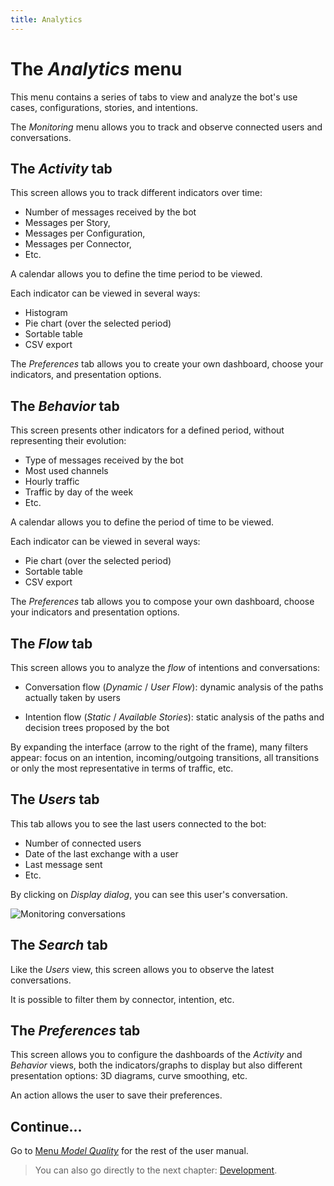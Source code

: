 ```yaml
---
title: Analytics
---
```


# The *Analytics* menu

This menu contains a series of tabs to view and analyze the bot's use cases, configurations, stories, and intentions.

The _Monitoring_ menu allows you to track and observe connected users and conversations.

## The *Activity* tab

This screen allows you to track different indicators over time:

* Number of messages received by the bot
* Messages per Story,
* Messages per Configuration,
* Messages per Connector,
* Etc.

A calendar allows you to define the time period to be viewed.

Each indicator can be viewed in several ways:

* Histogram
* Pie chart (over the selected period)
* ​​Sortable table
* CSV export

The _Preferences_ tab allows you to create your own dashboard, choose your indicators, and presentation options.

## The *Behavior* tab

This screen presents other indicators for a defined period, without representing their evolution:

* Type of messages received by the bot
* Most used channels
* Hourly traffic
* Traffic by day of the week
* Etc.

A calendar allows you to define the period of time to be viewed.

Each indicator can be viewed in several ways:

* Pie chart (over the selected period)
* ​​Sortable table
* CSV export

The _Preferences_ tab allows you to compose your own dashboard, choose your indicators and presentation options.

## The *Flow* tab

This screen allows you to analyze the _flow_ of intentions and conversations:

* Conversation flow (_Dynamic_ / _User Flow_): dynamic analysis of the paths actually taken by users

* Intention flow (_Static_ / _Available Stories_): static analysis of the paths and decision trees proposed by the bot

By expanding the interface (arrow to the right of the frame), many filters appear: focus on an intention, incoming/outgoing transitions, all transitions or only the most representative in terms of traffic, etc.

## The _Users_ tab

This tab allows you to see the last users connected to the bot:

* Number of connected users
* Date of the last exchange with a user
* Last message sent
* Etc.

By clicking on _Display dialog_, you can see this user's conversation.

![Monitoring conversations](../../img/monitoring.png "Monitoring conversations")

## The *Search* tab

Like the _Users_ view, this screen allows you to observe the latest conversations.

It is possible to filter them by connector, intention, etc.

## The *Preferences* tab

This screen allows you to configure the dashboards of the _Activity_ and _Behavior_ views, both the indicators/graphs to display but also different presentation options:
3D diagrams, curve smoothing, etc.

An action allows the user to save their preferences.

## Continue...

Go to [Menu _Model Quality_](../../user/studio/nlu-qa.md) for the rest of the user manual.

> You can also go directly to the next chapter: [Development](../../../dev/modes.md).